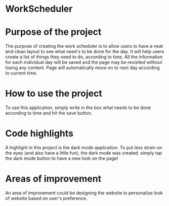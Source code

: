 # WorkScheduler

# Purpose of the project
The purpose of creating the work scheduler is to allow users to have a neat and clean layout to see what need's to be done for the day. It will help users create a list of things they need to do, according to time. All the information for each individual day will be saved and the page may be revisited without losing any content. Page will automatically move on to next day according to current time.

# How to use the project
To use this application, simply write in the box what needs to be done according to time and hit the save button. 

# Code highlights
A highlight in this project is the dark mode application. To put less strain on the eyes (and also have a little fun), the dark mode was created. simply tap the dark mode button to have a new look on the page!

# Areas of improvement
An area of improvement could be designing the website to personalize look of website based on user's preference.
